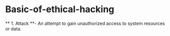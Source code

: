 # Basic-of-ethical-hacking

** 1. Attack **- An attempt to gain unauthorized access to system resources or data.
